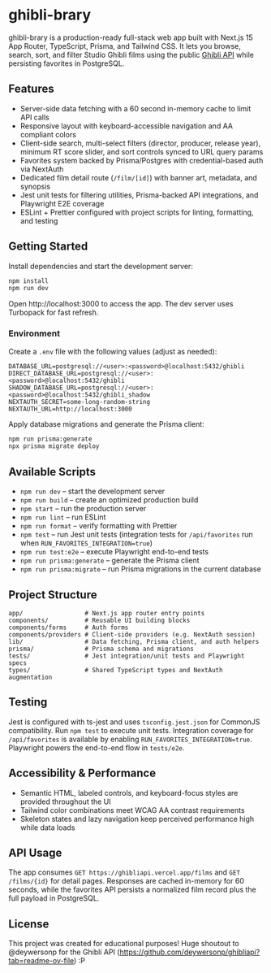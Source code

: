 # ghibli-brary

ghibli-brary is a production-ready full-stack web app built with Next.js 15 App Router, TypeScript, Prisma, and Tailwind CSS. It lets you browse, search, sort, and filter Studio Ghibli films using the public [Ghibli API](https://ghibliapi.vercel.app/films) while persisting favorites in PostgreSQL.

## Features

- Server-side data fetching with a 60 second in-memory cache to limit API calls
- Responsive layout with keyboard-accessible navigation and AA compliant colors
- Client-side search, multi-select filters (director, producer, release year), minimum RT score slider, and sort controls synced to URL query params
- Favorites system backed by Prisma/Postgres with credential-based auth via NextAuth
- Dedicated film detail route (`/film/[id]`) with banner art, metadata, and synopsis
- Jest unit tests for filtering utilities, Prisma-backed API integrations, and Playwright E2E coverage
- ESLint + Prettier configured with project scripts for linting, formatting, and testing

## Getting Started

Install dependencies and start the development server:

```bash
npm install
npm run dev
```

Open http://localhost:3000 to access the app. The dev server uses Turbopack for fast refresh.

### Environment

Create a `.env` file with the following values (adjust as needed):

```
DATABASE_URL=postgresql://<user>:<password>@localhost:5432/ghibli
DIRECT_DATABASE_URL=postgresql://<user>:<password>@localhost:5432/ghibli
SHADOW_DATABASE_URL=postgresql://<user>:<password>@localhost:5432/ghibli_shadow
NEXTAUTH_SECRET=some-long-random-string
NEXTAUTH_URL=http://localhost:3000
```

Apply database migrations and generate the Prisma client:

```bash
npm run prisma:generate
npx prisma migrate deploy
```

## Available Scripts

- `npm run dev` – start the development server
- `npm run build` – create an optimized production build
- `npm start` – run the production server
- `npm run lint` – run ESLint
- `npm run format` – verify formatting with Prettier
- `npm test` – run Jest unit tests (integration tests for `/api/favorites` run when `RUN_FAVORITES_INTEGRATION=true`)
- `npm run test:e2e` – execute Playwright end-to-end tests
- `npm run prisma:generate` – generate the Prisma client
- `npm run prisma:migrate` – run Prisma migrations in the current database

## Project Structure

```
app/                 # Next.js app router entry points
components/          # Reusable UI building blocks
components/forms     # Auth forms
components/providers # Client-side providers (e.g. NextAuth session)
lib/                 # Data fetching, Prisma client, and auth helpers
prisma/              # Prisma schema and migrations
tests/               # Jest integration/unit tests and Playwright specs
types/               # Shared TypeScript types and NextAuth augmentation
```

## Testing

Jest is configured with ts-jest and uses `tsconfig.jest.json` for CommonJS compatibility. Run `npm test` to execute unit tests. Integration coverage for `/api/favorites` is available by enabling `RUN_FAVORITES_INTEGRATION=true`. Playwright powers the end-to-end flow in `tests/e2e`.

## Accessibility & Performance

- Semantic HTML, labeled controls, and keyboard-focus styles are provided throughout the UI
- Tailwind color combinations meet WCAG AA contrast requirements
- Skeleton states and lazy navigation keep perceived performance high while data loads

## API Usage

The app consumes `GET https://ghibliapi.vercel.app/films` and `GET /films/{id}` for detail pages. Responses are cached in-memory for 60 seconds, while the favorites API persists a normalized film record plus the full payload in PostgreSQL.

## License

This project was created for educational purposes! Huge shoutout to @deywersonp for the Ghibli API (https://github.com/deywersonp/ghibliapi?tab=readme-ov-file) :P
